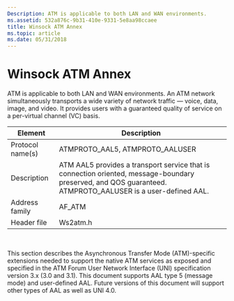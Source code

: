 ```yaml
---
Description: ATM is applicable to both LAN and WAN environments.
ms.assetid: 532a876c-9b31-410e-9331-5e8aa98ccaee
title: Winsock ATM Annex
ms.topic: article
ms.date: 05/31/2018
---
```


# Winsock ATM Annex

ATM is applicable to both LAN and WAN environments. An ATM network simultaneously transports a wide variety of network traffic — voice, data, image, and video. It provides users with a guaranteed quality of service on a per-virtual channel (VC) basis.



| Element          | Description                                                                                                                                                 |
|------------------|-------------------------------------------------------------------------------------------------------------------------------------------------------------|
| Protocol name(s) | ATMPROTO\_AAL5, ATMPROTO\_AALUSER                                                                                                                           |
| Description      | ATM AAL5 provides a transport service that is connection oriented, message-boundary preserved, and QOS guaranteed. ATMPROTO\_AALUSER is a user-defined AAL. |
| Address family   | AF\_ATM                                                                                                                                                     |
| Header file      | Ws2atm.h                                                                                                                                                    |



 

This section describes the Asynchronous Transfer Mode (ATM)-specific extensions needed to support the native ATM services as exposed and specified in the ATM Forum User Network Interface (UNI) specification version 3.x (3.0 and 3.1). This document supports AAL type 5 (message mode) and user-defined AAL. Future versions of this document will support other types of AAL as well as UNI 4.0.

 

 



